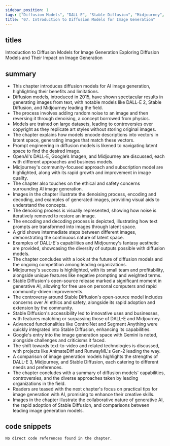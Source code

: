 ```yaml
---
sidebar_position: 1
tags: ["Diffusion Models", "DALL-E", "Stable Diffusion", "Midjourney", "Latent Space", "Google Gemini", "Text to Video"]
title: "07. Introduction to Diffusion Models for Image Generation"
---
```


## titles

Introduction to Diffusion Models for Image Generation Exploring Diffusion Models and Their Impact on Image Generation

## summary

- This chapter introduces diffusion models for AI image generation, highlighting their benefits and limitations.
- Diffusion models, introduced in 2015, have shown spectacular results in generating images from text, with notable models like DALL-E 2, Stable Diffusion, and Midjourney leading the field.
- The process involves adding random noise to an image and then reversing it through denoising, a concept borrowed from physics.
- Models are trained on large datasets, leading to controversies over copyright as they replicate art styles without storing original images.
- The chapter explains how models encode descriptions into vectors in latent space, generating images that match these vectors.
- Prompt engineering in diffusion models is likened to navigating latent space to find the desired image.
- OpenAI's DALL-E, Google’s Imagen, and Midjourney are discussed, each with different approaches and business models.
- Midjourney's community-focused approach and subscription model are highlighted, along with its rapid growth and improvement in image quality.
- The chapter also touches on the ethical and safety concerns surrounding AI image generation.
- Images in the chapter illustrate the denoising process, encoding and decoding, and examples of generated images, providing visual aids to understand the concepts.
- The denoising process is visually represented, showing how noise is iteratively removed to restore an image.
- The encoding and decoding process is depicted, illustrating how text prompts are transformed into images through latent space.
- A grid shows intermediate steps between different images, demonstrating the continuous nature of latent space.
- Examples of DALL-E's capabilities and Midjourney's fantasy aesthetic are provided, showcasing the diversity of outputs possible with diffusion models.
- The chapter concludes with a look at the future of diffusion models and the ongoing competition among leading organizations.
- Midjourney's success is highlighted, with its small team and profitability, alongside unique features like negative prompting and weighted terms.
- Stable Diffusion's open-source release marked a significant moment in generative AI, allowing for free use on personal computers and rapid community-driven improvements.
- The controversy around Stable Diffusion's open-source model includes concerns over AI ethics and safety, alongside its rapid adoption and extension by the community.
- Stable Diffusion's accessibility led to innovative uses and businesses, with features matching or surpassing those of DALL-E and Midjourney.
- Advanced functionalities like ControlNet and Segment Anything were quickly integrated into Stable Diffusion, enhancing its capabilities.
- Google's entry into the image generation space with Gemini is noted, alongside challenges and criticisms it faced.
- The shift towards text-to-video and related technologies is discussed, with projects like AnimateDiff and RunwayML's Gen-2 leading the way.
- A comparison of image generation models highlights the strengths of DALL-E 3, Midjourney, and Stable Diffusion, each catering to different needs and preferences.
- The chapter concludes with a summary of diffusion models' capabilities, controversies, and the diverse approaches taken by leading organizations in the field.
- Readers are teased with the next chapter's focus on practical tips for image generation with AI, promising to enhance their creative skills.
- Images in the chapter illustrate the collaborative nature of generative AI, the rapid adoption of Stable Diffusion, and comparisons between leading image generation models.

## code snippets
```
No direct code references found in the chapter.
```
